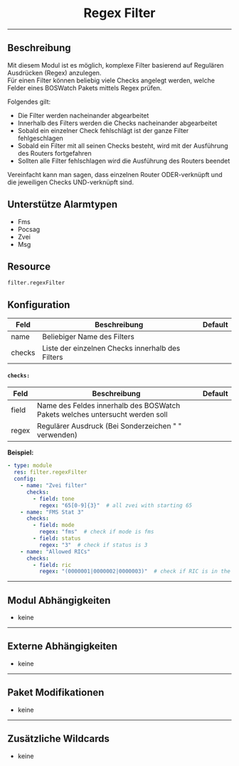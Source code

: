 # <center>Regex Filter</center> 
---

## Beschreibung
Mit diesem Modul ist es möglich, komplexe Filter basierend auf Regulären Ausdrücken (Regex) anzulegen.  
Für einen Filter können beliebig viele Checks angelegt werden, welche Felder eines BOSWatch Pakets mittels Regex prüfen.

Folgendes gilt:

- Die Filter werden nacheinander abgearbeitet
- Innerhalb des Filters werden die Checks nacheinander abgearbeitet
- Sobald ein einzelner Check fehlschlägt ist der ganze Filter fehlgeschlagen
- Sobald ein Filter mit all seinen Checks besteht, wird mit der Ausführung des Routers fortgefahren
- Sollten alle Filter fehlschlagen wird die Ausführung des Routers beendet

Vereinfacht kann man sagen, dass einzelnen Router ODER-verknüpft und die jeweiligen Checks UND-verknüpft sind.

## Unterstütze Alarmtypen
- Fms
- Pocsag
- Zvei
- Msg

## Resource
`filter.regexFilter`

## Konfiguration
|Feld|Beschreibung|Default|
|----|------------|-------|
|name|Beliebiger Name des Filters||
|checks|Liste der einzelnen Checks innerhalb des Filters||

#### `checks:`
|Feld|Beschreibung|Default|
|----|------------|-------|
|field|Name des Feldes innerhalb des BOSWatch Pakets welches untersucht werden soll||
|regex|Regulärer Ausdruck (Bei Sonderzeichen " " verwenden)||

**Beispiel:**
```yaml
- type: module
  res: filter.regexFilter
  config:
    - name: "Zvei filter"
      checks:
        - field: tone
          regex: "65[0-9]{3}"  # all zvei with starting 65
    - name: "FMS Stat 3"
      checks:
        - field: mode
          regex: "fms"  # check if mode is fms
        - field: status
          regex: "3"  # check if status is 3
    - name: "Allowed RICs"
      checks:
        - field: ric
          regex: "(0000001|0000002|0000003)"  # check if RIC is in the list
```

---
## Modul Abhängigkeiten
- keine

---
## Externe Abhängigkeiten
- keine

---
## Paket Modifikationen
- keine

---
## Zusätzliche Wildcards
- keine
